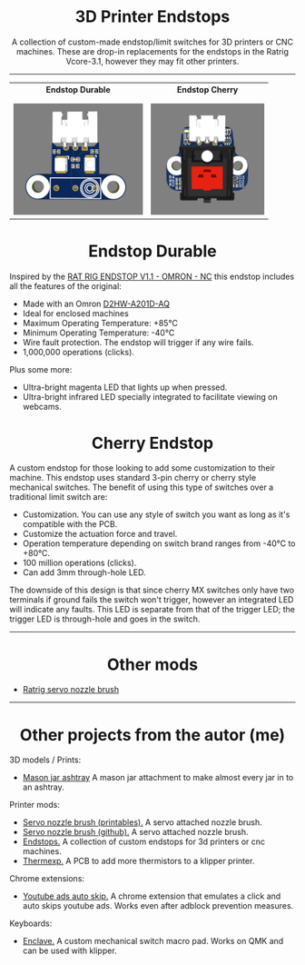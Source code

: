 
<div align="center">
  <strong><h1>3D Printer Endstops</h1></strong>
</div>

<div align="center">
  A collection of custom-made endstop/limit switches for 3D printers or CNC machines.
  These are drop-in replacements for the endstops in the Ratrig Vcore-3.1, however they may fit other printers.
</div>

<hr>

<div align="center">
  <table>
    <tr>
      <th>Endstop Durable</th>
      <th>Endstop Cherry</th>
    </tr>
    <tr>
      <td><img src="https://raw.githubusercontent.com/keyquesttech/3d_printer_endstops/main/Imgs/durable_endstop.png" alt="Endstop Durable" width="228" style="margin-top: 10px;"></td>
      <td><img src="https://raw.githubusercontent.com/keyquesttech/3d_printer_endstops/main/Imgs/cherry_endstop.png" alt="Endstop Cherry" width="200" style="margin-top: 10px;"></td>
    </tr>
  </table>
</div>

<div align="center">
  <strong><h1>Endstop Durable</h1></strong>
</div>

Inspired by the [RAT RIG ENDSTOP V1.1 - OMRON - NC](https://ratrig.com/catalog/product/view/id/1841/s/rat-rig-endstop-omron-nc/category/153/) this endstop includes all the features of the original:

- Made with an Omron [D2HW-A201D-AQ](https://github.com/keyquesttech/3d_printer_endstops/blob/main/Datasheets/Omron-Electronics-D2HW-A201D-AQ.pdf)
- Ideal for enclosed machines 
- Maximum Operating Temperature: +85°C  
- Minimum Operating Temperature: -40°C
- Wire fault protection. The endstop will trigger if any wire fails.
- 1,000,000 operations (clicks).

Plus some more:

- Ultra-bright magenta LED that lights up when pressed.
- Ultra-bright infrared LED specially integrated to facilitate viewing on webcams.

<div align="center">
  <strong><h1>Cherry Endstop</h1></strong>
</div>

A custom endstop for those looking to add some customization to their machine. This endstop uses standard 3-pin cherry or cherry style mechanical switches. The benefit of using this type of switches over a traditional limit switch are:

- Customization. You can use any style of switch you want as long as it's compatible with the PCB.
- Customize the actuation force and travel.
- Operation temperature depending on switch brand ranges from -40°C to +80°C.
- 100 million operations (clicks).
- Can add 3mm through-hole LED.

The downside of this design is that since cherry MX switches only have two terminals if ground fails the switch won't trigger, however an integrated LED will indicate any faults. This LED is separate from that of the trigger LED; the trigger LED is through-hole and goes in the switch.

<hr>

<div align="center">
  <strong><h1>Other mods</h1></strong>
</div>

- [Ratrig servo nozzle brush](https://github.com/keyquesttech/Ratrig-Vcore-3-3.1-servo-nozzle-brush)

<hr>

<div align="center">
  <strong><h1>Other projects from the autor (me)</h1></strong>
</div>

3D models / Prints:
 - [Mason jar ashtray](https://www.printables.com/model/918749-ashtray-mason-jar)
A mason jar attachment to make almost every jar in to an ashtray.

Printer mods:
 - [Servo nozzle brush (printables).](https://www.printables.com/model/913748-ratrig-vcore-331-servo-nozzle-brush)
A servo attached nozzle brush.
 - [Servo nozzle brush (github).](https://github.com/keyquesttech/Ratrig-Vcore-3-3.1-servo-nozzle-brush)
A servo attached nozzle brush.
 - [Endstops.](https://github.com/keyquesttech/3d_printer_endstops)
A collection of custom endstops for 3d printers or cnc machines. 
 - [Thermexp.](https://github.com/keyquesttech/Thermexp)
A PCB to add more thermistors to a klipper printer.

Chrome extensions:
 - [Youtube ads auto skip.](https://github.com/keyquesttech/chrome-extensions)
A chrome extension that emulates a click and auto skips youtube ads. Works even after adblock prevention measures.

Keyboards:
 - [Enclave.](https://github.com/keyquesttech/Enclave)
A custom mechanical switch macro pad. Works on QMK and can be used with klipper.

